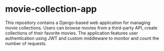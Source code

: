 # movie-collection-app
This repository contains a Django-based web application for managing movie collections. Users can browse movies from a third-party API, create collections of their favorite movies. The application features user authentication using JWT and custom middleware to monitor and count the number of requests.



